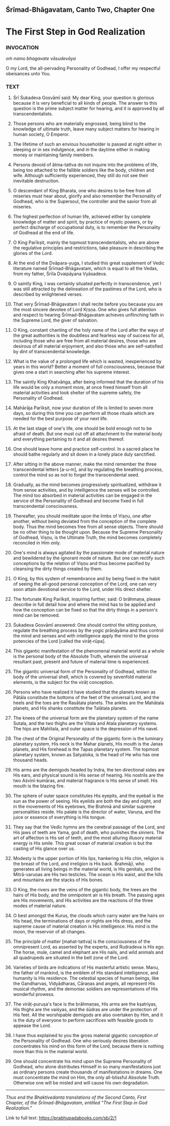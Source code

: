 ## Śrīmad-Bhāgavatam, Canto Two, Chapter One
# The First Step in God Realization

### INVOCATION
_oṁ namo bhagavate vāsudevāya_

O my Lord, the all-pervading Personality of Godhead, I offer my respectful obeisances unto You.

### TEXT
1. Śrī Śukadeva Gosvāmī said: My dear King, your question is glorious because it is very beneficial to all kinds of people. The answer to this question is the prime subject matter for hearing, and it is approved by all transcendentalists.

2. Those persons who are materially engrossed, being blind to the knowledge of ultimate truth, leave many subject matters for hearing in human society, O Emperor.

3. The lifetime of such an envious householder is passed at night either in sleeping or in sex indulgence, and in the daytime either in making money or maintaining family members.

4. Persons devoid of ātma-tattva do not inquire into the problems of life, being too attached to the fallible soldiers like the body, children and wife. Although sufficiently experienced, they still do not see their inevitable destruction.

5. O descendant of King Bharata, one who desires to be free from all miseries must hear about, glorify and also remember the Personality of Godhead, who is the Supersoul, the controller and the savior from all miseries.

6. The highest perfection of human life, achieved either by complete knowledge of matter and spirit, by practice of mystic powers, or by perfect discharge of occupational duty, is to remember the Personality of Godhead at the end of life.

7. O King Parīkṣit, mainly the topmost transcendentalists, who are above the regulative principles and restrictions, take pleasure in describing the glories of the Lord.

8. At the end of the Dvāpara-yuga, I studied this great supplement of Vedic literature named Śrīmad-Bhāgavatam, which is equal to all the Vedas, from my father, Śrīla Dvaipāyana Vyāsadeva.

9. O saintly King, I was certainly situated perfectly in transcendence, yet I was still attracted by the delineation of the pastimes of the Lord, who is described by enlightened verses.

10. That very Śrīmad-Bhāgavatam I shall recite before you because you are the most sincere devotee of Lord Kṛṣṇa. One who gives full attention and respect to hearing Śrīmad-Bhāgavatam achieves unflinching faith in the Supreme Lord, the giver of salvation.

11. O King, constant chanting of the holy name of the Lord after the ways of the great authorities is the doubtless and fearless way of success for all, including those who are free from all material desires, those who are desirous of all material enjoyment, and also those who are self-satisfied by dint of transcendental knowledge.

12. What is the value of a prolonged life which is wasted, inexperienced by years in this world? Better a moment of full consciousness, because that gives one a start in searching after his supreme interest.

13. The saintly King Khaṭvāṅga, after being informed that the duration of his life would be only a moment more, at once freed himself from all material activities and took shelter of the supreme safety, the Personality of Godhead.

14. Mahārāja Parīkṣit, now your duration of life is limited to seven more days, so during this time you can perform all those rituals which are needed for the best purpose of your next life.

15. At the last stage of one's life, one should be bold enough not to be afraid of death. But one must cut off all attachment to the material body and everything pertaining to it and all desires thereof.

16. One should leave home and practice self-control. In a sacred place he should bathe regularly and sit down in a lonely place duly sanctified.

17. After sitting in the above manner, make the mind remember the three transcendental letters [a-u-m], and by regulating the breathing process, control the mind so as not to forget the transcendental seed.

18. Gradually, as the mind becomes progressively spiritualized, withdraw it from sense activities, and by intelligence the senses will be controlled. The mind too absorbed in material activities can be engaged in the service of the Personality of Godhead and become fixed in full transcendental consciousness.

19. Thereafter, you should meditate upon the limbs of Viṣṇu, one after another, without being deviated from the conception of the complete body. Thus the mind becomes free from all sense objects. There should be no other thing to be thought upon. Because the Supreme Personality of Godhead, Viṣṇu, is the Ultimate Truth, the mind becomes completely reconciled in Him only.

20. One's mind is always agitated by the passionate mode of material nature and bewildered by the ignorant mode of nature. But one can rectify such conceptions by the relation of Viṣṇu and thus become pacified by cleansing the dirty things created by them.

21. O King, by this system of remembrance and by being fixed in the habit of seeing the all-good personal conception of the Lord, one can very soon attain devotional service to the Lord, under His direct shelter.

22. The fortunate King Parīkṣit, inquiring further, said: O brāhmaṇa, please describe in full detail how and where the mind has to be applied and how the conception can be fixed so that the dirty things in a person's mind can be removed.

23. Śukadeva Gosvāmī answered: One should control the sitting posture, regulate the breathing process by the yogic prāṇāyāma and thus control the mind and senses and with intelligence apply the mind to the gross potencies of the Lord [called the virāṭ-rūpa].

24. This gigantic manifestation of the phenomenal material world as a whole is the personal body of the Absolute Truth, wherein the universal resultant past, present and future of material time is experienced.

25. The gigantic universal form of the Personality of Godhead, within the body of the universal shell, which is covered by sevenfold material elements, is the subject for the virāṭ conception.

26. Persons who have realized it have studied that the planets known as Pātāla constitute the bottoms of the feet of the universal Lord, and the heels and the toes are the Rasātala planets. The ankles are the Mahātala planets, and His shanks constitute the Talātala planets.

27. The knees of the universal form are the planetary system of the name Sutala, and the two thighs are the Vitala and Atala planetary systems. The hips are Mahītala, and outer space is the depression of His navel.

28. The chest of the Original Personality of the gigantic form is the luminary planetary system, His neck is the Mahar planets, His mouth is the Janas planets, and His forehead is the Tapas planetary system. The topmost planetary system, known as Satyaloka, is the head of He who has one thousand heads.

29. His arms are the demigods headed by Indra, the ten directional sides are His ears, and physical sound is His sense of hearing. His nostrils are the two Aśvinī-kumāras, and material fragrance is His sense of smell. His mouth is the blazing fire.

30. The sphere of outer space constitutes His eyepits, and the eyeball is the sun as the power of seeing. His eyelids are both the day and night, and in the movements of His eyebrows, the Brahmā and similar supreme personalities reside. His palate is the director of water, Varuṇa, and the juice or essence of everything is His tongue.

31. They say that the Vedic hymns are the cerebral passage of the Lord, and His jaws of teeth are Yama, god of death, who punishes the sinners. The art of affection is His set of teeth, and the most alluring illusory material energy is His smile. This great ocean of material creation is but the casting of His glance over us.

32. Modesty is the upper portion of His lips, hankering is His chin, religion is the breast of the Lord, and irreligion is His back. Brahmājī, who generates all living beings in the material world, is His genitals, and the Mitrā-varuṇas are His two testicles. The ocean is His waist, and the hills and mountains are the stacks of His bones.

33. O King, the rivers are the veins of the gigantic body, the trees are the hairs of His body, and the omnipotent air is His breath. The passing ages are His movements, and His activities are the reactions of the three modes of material nature.

34. O best amongst the Kurus, the clouds which carry water are the hairs on His head, the terminations of days or nights are His dress, and the supreme cause of material creation is His intelligence. His mind is the moon, the reservoir of all changes.

35. The principle of matter [mahat-tattva] is the consciousness of the omnipresent Lord, as asserted by the experts, and Rudradeva is His ego. The horse, mule, camel and elephant are His nails, and wild animals and all quadrupeds are situated in the belt zone of the Lord.

36. Varieties of birds are indications of His masterful artistic sense. Manu, the father of mankind, is the emblem of His standard intelligence, and humanity is His residence. The celestial species of human beings, like the Gandharvas, Vidyādharas, Cāraṇas and angels, all represent His musical rhythm, and the demoniac soldiers are representations of His wonderful prowess.

37. The virāṭ-puruṣa's face is the brāhmaṇas, His arms are the kṣatriyas, His thighs are the vaiśyas, and the śūdras are under the protection of His feet. All the worshipable demigods are also overtaken by Him, and it is the duty of everyone to perform sacrifices with feasible goods to appease the Lord.

38. I have thus explained to you the gross material gigantic conception of the Personality of Godhead. One who seriously desires liberation concentrates his mind on this form of the Lord, because there is nothing more than this in the material world.

39. One should concentrate his mind upon the Supreme Personality of Godhead, who alone distributes Himself in so many manifestations just as ordinary persons create thousands of manifestations in dreams. One must concentrate the mind on Him, the only all-blissful Absolute Truth. Otherwise one will be misled and will cause his own degradation.

---

_Thus end the Bhaktivedanta translations of the Second Canto, First Chapter, of the Śrīmad-Bhāgavatam, entitled "The First Step in God Realization."_

Link to full text: https://prabhupadabooks.com/sb/2/1
